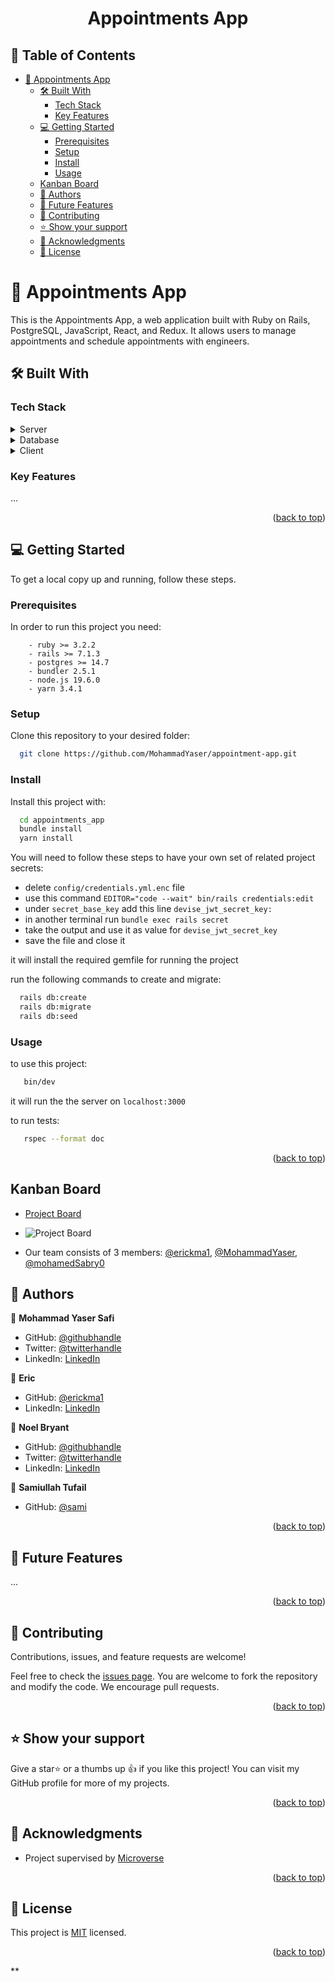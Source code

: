 <a name="readme-top"></a>

<div align="center">

  <h1><b>Appointments App</b></h1>

</div>

<!-- TABLE OF CONTENTS -->

## 📗 Table of Contents

- [📖 Appointments App ](#-appointments-app-)
  - [🛠 Built With ](#-built-with-)
    - [Tech Stack ](#tech-stack-)
    - [Key Features ](#key-features-)
  - [💻 Getting Started ](#-getting-started-)
    - [Prerequisites](#prerequisites)
    - [Setup](#setup)
    - [Install](#install)
    - [Usage](#usage)
  - [Kanban Board ](#kanban-board-)
  - [👥 Authors ](#-authors-)
  - [🔭 Future Features ](#-future-features-)
  - [🤝 Contributing ](#-contributing-)
  - [⭐️ Show your support ](#️-show-your-support-)
  - [🙏 Acknowledgments ](#-acknowledgments-)
  - [📝 License ](#-license-)

<!-- PROJECT DESCRIPTION -->

# 📖 Appointments App <a name="about-project"></a>

This is the Appointments App, a web application built with Ruby on Rails, PostgreSQL, JavaScript, React, and Redux. It allows users to manage appointments and schedule appointments with engineers.

## 🛠 Built With <a name="built-with"></a>

### Tech Stack <a name="tech-stack"></a>

<details>
  <summary>Server</summary>
    <li><a href="https://www.ruby-lang.org/en/">Ruby</a></li>
    <li><a href="https://rubyonrails.org/">Rails</a></li>
</details>
<details>
  <summary>Database</summary>
    <li><a href="https://www.postgresql.org/">Postgres</a></li>
</details>
<details>
  <summary>Client</summary>
    <li><a href="https://www.javascript.com/">Javascript</a></li>
    <li><a href="https://reactjs.org/">React</a></li>
    <li><a href="https://redux.js.org/">Redux</a></li>
</details>

<!-- Features -->

### Key Features <a name="key-features"></a>

...

<p align="right">(<a href="#readme-top">back to top</a>)</p>

## 💻 Getting Started <a name="getting-started"></a>

To get a local copy up and running, follow these steps.

### Prerequisites

In order to run this project you need:

```
    - ruby >= 3.2.2
    - rails >= 7.1.3
    - postgres >= 14.7
    - bundler 2.5.1
    - node.js 19.6.0
    - yarn 3.4.1
```

### Setup

Clone this repository to your desired folder:

```bash
  git clone https://github.com/MohammadYaser/appointment-app.git
```

### Install

Install this project with:

```bash
  cd appointments_app
  bundle install
  yarn install
```

You will need to follow these steps to have your own set of related project secrets:

- delete `config/credentials.yml.enc` file
- use this command `EDITOR="code --wait" bin/rails credentials:edit`
- under `secret_base_key` add this line `devise_jwt_secret_key:`
- in another terminal run `bundle exec rails secret`
- take the output and use it as value for `devise_jwt_secret_key`
- save the file and close it

it will install the required gemfile for running the project

run the following commands to create and migrate:

```bash
  rails db:create
  rails db:migrate
  rails db:seed
```

### Usage

to use this project:

```sh
   bin/dev
```

it will run the the server on `localhost:3000`

to run tests:

```sh
   rspec --format doc
```

<p align="right">(<a href="#readme-top">back to top</a>)</p>

<!-- KANBAN BOARD -->

## Kanban Board <a name="kanban-board"></a>

- [Project Board](https://github.com/users/MohammadYaser/projects/3/views/1)
- ![Project Board](![image](https://github.com/MohammadYaser/appointment-app/assets/134836471/07aedaa8-c090-4721-bb31-b686d1ddee5b)
)

- Our team consists of 3 members:
  [@erickma1](https://github.com/erickma1),
  [@MohammadYaser](https://github.com/MohammadYaser),
  [@mohamedSabry0](https://github.com/mohamedSabry0)

## 👥 Authors <a name="author"></a>

👤 **Mohammad Yaser Safi**

- GitHub: [@githubhandle](https://github.com/MohammadYaser)
- Twitter: [@twitterhandle](https://twitter.com/Yaser_Safi19)
- LinkedIn: [LinkedIn](https://www.linkedin.com/in/mohammad-yaser-safi-a12083270)

👤 **Eric**

- GitHub: [@erickma1](https://github.com/erickma1)
- LinkedIn: [LinkedIn](https://www.linkedin.com/in/eric-mawudeku-55b74883/)

👤 **Noel Bryant**

- GitHub: [@githubhandle](https://github.com/NoelLincoln)
- Twitter: [@twitterhandle](https://twitter.com/NoelLincoln)
- LinkedIn: [LinkedIn](https://www.linkedin.com/in/noel-bryant/)

👤 **Samiullah Tufail**

- GitHub: [@sami](sami.u.tufail)


<p align="right">(<a href="#readme-top">back to top</a>)</p>

<!-- FUTURE FEATURES -->

## 🔭 Future Features <a name="future-features"></a>

...

<p align="right">(<a href="#readme-top">back to top</a>)</p>

<!-- CONTRIBUTING -->

## 🤝 Contributing <a name="contributing"></a>

Contributions, issues, and feature requests are welcome!

Feel free to check the [issues page](https://github.com/MohammadYaser/appointment-app/issues).
You are welcome to fork the repository and modify the code. We encourage pull requests.

<p align="right">(<a href="#readme-top">back to top</a>)</p>

<!-- SUPPORT -->

## ⭐️ Show your support <a name="support"></a>

Give a star⭐️ or a thumbs up 👍 if you like this project! You can visit my GitHub profile for more of my projects.

<p align="right">(<a href="#readme-top">back to top</a>)</p>

<!-- ACKNOWLEDGEMENTS -->

## 🙏 Acknowledgments <a name="acknowledgements"></a>

- Project supervised by [Microverse](https://www.microverse.org/)

<p align="right">(<a href="#readme-top">back to top</a>)</p>

<!-- LICENSE -->

## 📝 License <a name="license"></a>

This project is [MIT](./LICENSE) licensed.

<p align="right">(<a href="#readme-top">back to top</a>)</p>
**
